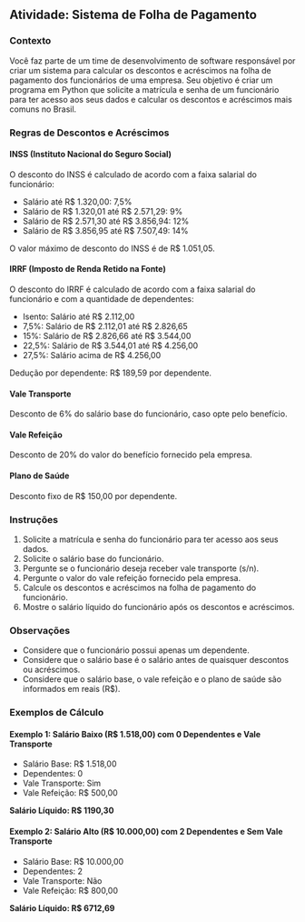 ## Atividade: Sistema de Folha de Pagamento

### Contexto

Você faz parte de um time de desenvolvimento de software responsável por criar um sistema para calcular os descontos e acréscimos na folha de pagamento dos funcionários de uma empresa. Seu objetivo é criar um programa em Python que solicite a matrícula e senha de um funcionário para ter acesso aos seus dados e calcular os descontos e acréscimos mais comuns no Brasil.

### Regras de Descontos e Acréscimos

#### INSS (Instituto Nacional do Seguro Social)

O desconto do INSS é calculado de acordo com a faixa salarial do funcionário:

* Salário até R$ 1.320,00: 7,5%
* Salário de R$ 1.320,01 até R$ 2.571,29: 9%
* Salário de R$ 2.571,30 até R$ 3.856,94: 12%
* Salário de R$ 3.856,95 até R$ 7.507,49: 14%

O valor máximo de desconto do INSS é de R$ 1.051,05.

#### IRRF (Imposto de Renda Retido na Fonte)

O desconto do IRRF é calculado de acordo com a faixa salarial do funcionário e com a quantidade de dependentes:

* Isento: Salário até R$ 2.112,00
* 7,5%: Salário de R$ 2.112,01 até R$ 2.826,65
* 15%: Salário de R$ 2.826,66 até R$ 3.544,00
* 22,5%: Salário de R$ 3.544,01 até R$ 4.256,00
* 27,5%: Salário acima de R$ 4.256,00

Dedução por dependente: R$ 189,59 por dependente.

#### Vale Transporte

Desconto de 6% do salário base do funcionário, caso opte pelo benefício.

#### Vale Refeição

Desconto de 20% do valor do benefício fornecido pela empresa.

#### Plano de Saúde

Desconto fixo de R$ 150,00 por dependente.

### Instruções

1.  Solicite a matrícula e senha do funcionário para ter acesso aos seus dados.
2.  Solicite o salário base do funcionário.
3.  Pergunte se o funcionário deseja receber vale transporte (s/n).
4.  Pergunte o valor do vale refeição fornecido pela empresa.
5.  Calcule os descontos e acréscimos na folha de pagamento do funcionário.
6.  Mostre o salário líquido do funcionário após os descontos e acréscimos.

### Observações

* Considere que o funcionário possui apenas um dependente.
* Considere que o salário base é o salário antes de quaisquer descontos ou acréscimos.
* Considere que o salário base, o vale refeição e o plano de saúde são informados em reais (R$).

### Exemplos de Cálculo

#### Exemplo 1: Salário Baixo (R$ 1.518,00) com 0 Dependentes e Vale Transporte

* Salário Base: R$ 1.518,00
* Dependentes: 0
* Vale Transporte: Sim
* Vale Refeição: R$ 500,00
  
**Salário Líquido: R$ 1190,30**

#### Exemplo 2: Salário Alto (R$ 10.000,00) com 2 Dependentes e Sem Vale Transporte

* Salário Base: R$ 10.000,00
* Dependentes: 2
* Vale Transporte: Não
* Vale Refeição: R$ 800,00
  
**Salário Líquido: R$ 6712,69**
